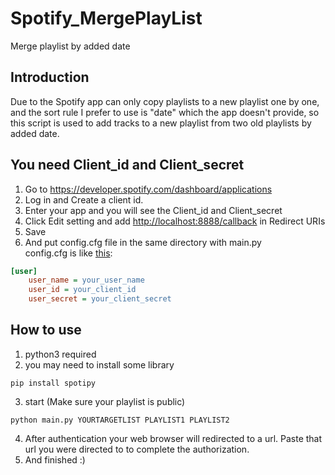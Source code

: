 # Spotify_MergePlayList

Merge playlist by added date  

## Introduction  

Due to the Spotify app can only copy playlists to a new playlist one by one, and the sort rule I prefer to use is "date" which the app doesn't provide, so this script is used to add tracks to a new playlist from two old playlists by added date.  

## You need Client_id and Client_secret  

1. Go to <https://developer.spotify.com/dashboard/applications>
2. Log in and Create a client id.
3. Enter your app and you will see the Client_id and Client_secret
4. Click Edit setting and add <http://localhost:8888/callback> in Redirect URIs
5. Save
6. And put config.cfg file in the same directory with main.py  
config.cfg is like [this](./config_demo.cfg):  

```cfg
[user]
    user_name = your_user_name
    user_id = your_client_id
    user_secret = your_client_secret
```

## How to use  

1. python3 required  
2. you may need to install some library  

```console
pip install spotipy  
```

3. start (Make sure your playlist is public)
   
```console  
python main.py YOURTARGETLIST PLAYLIST1 PLAYLIST2  
```

4. After authentication your web browser will redirected to a url.  Paste that url you were directed to to complete the authorization.  
5. And finished :)
